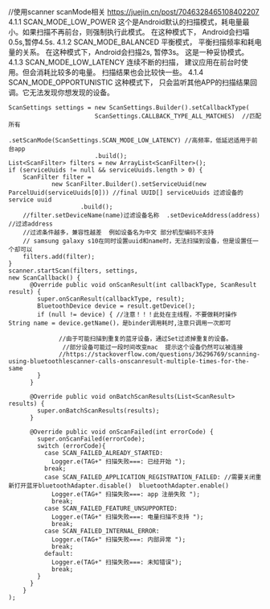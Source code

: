 




//使用scanner
scanMode相关  https://juejin.cn/post/7046328465108402207
4.1.1 SCAN_MODE_LOW_POWER
这个是Android默认的扫描模式，耗电量最小。如果扫描不再前台，则强制执行此模式。
在这种模式下， Android会扫喵0.5s,暂停4.5s.
4.1.2 SCAN_MODE_BALANCED
平衡模式， 平衡扫描频率和耗电量的关系。
在这种模式下，Android会扫描2s, 暂停3s。 这是一种妥协模式。
4.1.3 SCAN_MODE_LOW_LATENCY
连续不断的扫描， 建议应用在前台时使用。但会消耗比较多的电量。 扫描结果也会比较快一些。
4.1.4 SCAN_MODE_OPPORTUNISTIC
这种模式下， 只会监听其他APP的扫描结果回调。它无法发现你想发现的设备。


```
ScanSettings settings = new ScanSettings.Builder().setCallbackType(
                        ScanSettings.CALLBACK_TYPE_ALL_MATCHES)  //匹配所有
                        .setScanMode(ScanSettings.SCAN_MODE_LOW_LATENCY) //高频率，低延迟适用于前台app
                        .build();
List<ScanFilter> filters = new ArrayList<ScanFilter>();
if (serviceUuids != null && serviceUuids.length > 0) {
    ScanFilter filter =
            new ScanFilter.Builder().setServiceUuid(new ParcelUuid(serviceUuids[0])) //final UUID[] serviceUuids 过滤设备的service uuid
                    .build();
    //filter.setDeviceName(name)过滤设备名称  .setDeviceAddress(address) //过滤address
    //过滤条件越多，兼容性越差  例如设备名为中文 部分机型编码不支持
    // samsung galaxy s10在同时设置uuid和name时，无法扫描到设备，但是设置任一个却可以               
    filters.add(filter);
}
scanner.startScan(filters, settings, 
new ScanCallback() {
      @Override public void onScanResult(int callbackType, ScanResult result) {
        super.onScanResult(callbackType, result);
        BluetoothDevice device = result.getDevice();
        if (null != device) { //注意！！！此处在主线程，不要做耗时操作  String name = device.getName()，是binder调用耗时,注意只调用一次即可
                
              //由于可能扫描到重复的蓝牙设备，通过Set过滤掉重复的设备。 
               //部分设备可能过一段时间改变mac  提示这个设备仍然可以被连接
              //https://stackoverflow.com/questions/36296769/scanning-using-bluetoothlescanner-calls-onscanresult-multiple-times-for-the-same
        }
      }

      @Override public void onBatchScanResults(List<ScanResult> results) {
        super.onBatchScanResults(results);
      }

      @Override public void onScanFailed(int errorCode) {
        super.onScanFailed(errorCode);
        switch (errorCode){
          case SCAN_FAILED_ALREADY_STARTED:
            Logger.e(TAG+" 扫描失败===: 已经开始 ");
          break;
          case SCAN_FAILED_APPLICATION_REGISTRATION_FAILED: //需要关闭重新打开蓝牙bluetoothAdapter.disable()  bluetoothAdapter.enable()
            Logger.e(TAG+" 扫描失败===: app 注册失败 ");
            break;
          case SCAN_FAILED_FEATURE_UNSUPPORTED:
            Logger.e(TAG+" 扫描失败===: 电量扫描不支持 ");
            break;
          case SCAN_FAILED_INTERNAL_ERROR:
            Logger.e(TAG+" 扫描失败===: 内部异常 ");
            break;
          default:
            Logger.e(TAG+" 扫描失败===: 未知错误");
            break;
        }
      }
    }
);
```